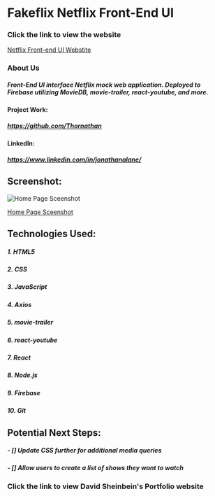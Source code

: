 # **Fakeflix Netflix Front-End UI**

### Click the link to view the website

[Netflix Front-end UI Webstite](hnetflix-clone-cc6e2.firebaseapp.com)

### About Us

##### Front-End UI interface Netflix mock web application. Deployed to Firebase utilizing MovieDB, movie-trailer, react-youtube, and more.

#### Project Work:

##### https://github.com/Thornathan

#### LinkedIn:

##### https://www.linkedin.com/in/jonathanalane/

## Screenshot:

![Home Page Sceenshot](screenshots/netflixCloneScreenshot.png)

[Home Page Sceenshot](https://imgur.com/yZBV8Cm)

## Technologies Used:

##### 1. HTML5

##### 2. CSS

##### 3. JavaScript

##### 4. Axios

##### 5. movie-trailer

##### 6. react-youtube

##### 7. React

##### 8. Node.js

##### 9. Firebase

##### 10. Git

## Potential Next Steps:

##### - [] Update CSS further for additional media queries

##### - [] Allow users to create a list of shows they want to watch

### Click the link to view David Sheinbein's Portfolio website

